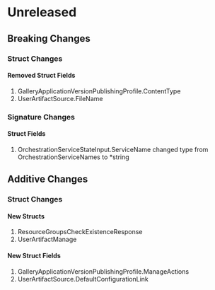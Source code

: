# Unreleased

## Breaking Changes

### Struct Changes

#### Removed Struct Fields

1. GalleryApplicationVersionPublishingProfile.ContentType
1. UserArtifactSource.FileName

### Signature Changes

#### Struct Fields

1. OrchestrationServiceStateInput.ServiceName changed type from OrchestrationServiceNames to *string

## Additive Changes

### Struct Changes

#### New Structs

1. ResourceGroupsCheckExistenceResponse
1. UserArtifactManage

#### New Struct Fields

1. GalleryApplicationVersionPublishingProfile.ManageActions
1. UserArtifactSource.DefaultConfigurationLink
